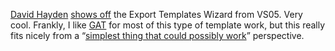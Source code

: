 [David Hayden](http://codebetter.com/blogs/david.hayden)
[shows off](http://codebetter.com/blogs/david.hayden/archive/2005/11/06/134343.aspx)
the Export Templates Wizard from VS05. Very cool. Frankly, I like
[GAT](http://msdn.microsoft.com/vstudio/teamsystem/workshop/gat) for
most of this type of template work, but this really fits nicely from a
“[simplest thing that could possibly work](http://c2.com/cgi/wiki?DoTheSimplestThingThatCouldPossiblyWork)”
perspective.
